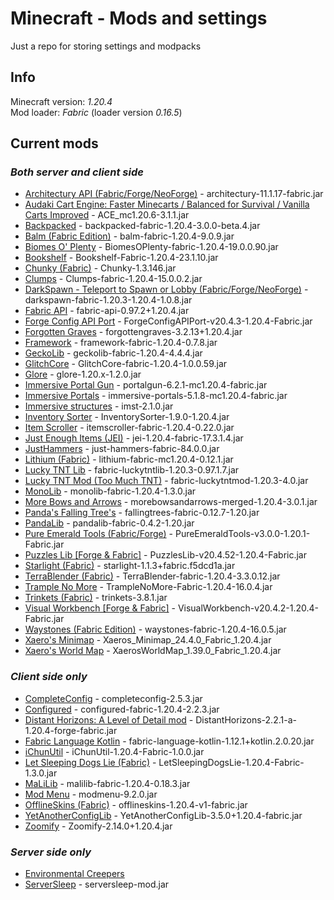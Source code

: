 # Minecraft - Mods and settings
Just a repo for storing settings and modpacks

## Info

Minecraft version: *1.20.4*  
Mod loader: *Fabric* (loader version *0.16.5*)

## Current mods
### *Both server and client side*

- [Architectury API (Fabric/Forge/NeoForge)](https://www.curseforge.com/minecraft/mc-mods/architectury-api) - architectury-11.1.17-fabric.jar
- [Audaki Cart Engine: Faster Minecarts / Balanced for Survival / Vanilla Carts Improved](https://www.curseforge.com/minecraft/mc-mods/audaki-cart-engine) - ACE_mc1.20.6-3.1.1.jar
- [Backpacked](https://www.curseforge.com/minecraft/mc-mods/backpacked) - backpacked-fabric-1.20.4-3.0.0-beta.4.jar
- [Balm (Fabric Edition)](https://www.curseforge.com/minecraft/mc-mods/balm-fabric) - balm-fabric-1.20.4-9.0.9.jar
- [Biomes O' Plenty](https://www.curseforge.com/minecraft/mc-mods/biomes-o-plenty) - BiomesOPlenty-fabric-1.20.4-19.0.0.90.jar
- [Bookshelf](https://www.curseforge.com/minecraft/mc-mods/bookshelf) - Bookshelf-Fabric-1.20.4-23.1.10.jar
- [Chunky (Fabric)](https://www.curseforge.com/minecraft/mc-mods/chunky-pregenerator) - Chunky-1.3.146.jar
- [Clumps](https://www.curseforge.com/minecraft/mc-mods/clumps) - Clumps-fabric-1.20.4-15.0.0.2.jar
- [DarkSpawn - Teleport to Spawn or Lobby (Fabric/Forge/NeoForge)](https://www.curseforge.com/minecraft/mc-mods/darkspawn) - darkspawn-fabric-1.20.3-1.20.4-1.0.8.jar
- [Fabric API](https://www.curseforge.com/minecraft/mc-mods/fabric-api) - fabric-api-0.97.2+1.20.4.jar
- [Forge Config API Port](https://www.curseforge.com/minecraft/mc-mods/forge-config-api-port-fabric) - ForgeConfigAPIPort-v20.4.3-1.20.4-Fabric.jar
- [Forgotten Graves](https://www.curseforge.com/minecraft/mc-mods/forgotten-graves) - forgottengraves-3.2.13+1.20.4.jar
- [Framework](https://www.curseforge.com/minecraft/mc-mods/framework) - framework-fabric-1.20.4-0.7.8.jar
- [GeckoLib](https://www.curseforge.com/minecraft/mc-mods/geckolib) - geckolib-fabric-1.20.4-4.4.4.jar
- [GlitchCore](https://www.curseforge.com/minecraft/mc-mods/glitchcore) - GlitchCore-fabric-1.20.4-1.0.0.59.jar
- [Glore](https://www.curseforge.com/minecraft/mc-mods/glore) - glore-1.20.x-1.2.0.jar
- [Immersive Portal Gun](https://www.curseforge.com/minecraft/mc-mods/immersive-portal-gun) - portalgun-6.2.1-mc1.20.4-fabric.jar
- [Immersive Portals](https://www.curseforge.com/minecraft/mc-mods/immersive-portals-mod) - immersive-portals-5.1.8-mc1.20.4-fabric.jar
- [Immersive structures](https://www.curseforge.com/minecraft/mc-mods/immersive-structures) - imst-2.1.0.jar
- [Inventory Sorter](https://www.curseforge.com/minecraft/mc-mods/inventory-sorter) - InventorySorter-1.9.0-1.20.4.jar
- [Item Scroller](https://www.curseforge.com/minecraft/mc-mods/item-scroller) - itemscroller-fabric-1.20.4-0.22.0.jar
- [Just Enough Items (JEI)](https://www.curseforge.com/minecraft/mc-mods/jei) - jei-1.20.4-fabric-17.3.1.4.jar
- [JustHammers](https://www.curseforge.com/minecraft/mc-mods/justhammers) - just-hammers-fabric-84.0.0.jar
- [Lithium (Fabric)](https://www.curseforge.com/minecraft/mc-mods/lithium) - lithium-fabric-mc1.20.4-0.12.1.jar
- [Lucky TNT Lib](https://www.curseforge.com/minecraft/mc-mods/lucky-tnt-lib) - fabric-luckytntlib-1.20.3-0.97.1.7.jar
- [Lucky TNT Mod (Too Much TNT)](https://www.curseforge.com/minecraft/mc-mods/luckytnt) - fabric-luckytntmod-1.20.3-4.0.jar
- [MonoLib](https://www.curseforge.com/minecraft/mc-mods/monolib) - monolib-fabric-1.20.4-1.3.0.jar
- [More Bows and Arrows](https://www.curseforge.com/minecraft/mc-mods/more-bows-and-arrows) - morebowsandarrows-merged-1.20.4-3.0.1.jar
- [Panda's Falling Tree's](https://www.curseforge.com/minecraft/mc-mods/pandas-falling-trees) - fallingtrees-fabric-0.12.7-1.20.jar
- [PandaLib](https://www.curseforge.com/minecraft/mc-mods/pandalib) - pandalib-fabric-0.4.2-1.20.jar
- [Pure Emerald Tools (Fabric/Forge)](https://www.curseforge.com/minecraft/mc-mods/pureemeraldtools) - PureEmeraldTools-v3.0.0-1.20.1-Fabric.jar
- [Puzzles Lib [Forge & Fabric]](https://www.curseforge.com/minecraft/mc-mods/puzzles-lib) - PuzzlesLib-v20.4.52-1.20.4-Fabric.jar
- [Starlight (Fabric)](https://www.curseforge.com/minecraft/mc-mods/starlight) - starlight-1.1.3+fabric.f5dcd1a.jar
- [TerraBlender (Fabric)](https://www.curseforge.com/minecraft/mc-mods/terrablender-fabric) - TerraBlender-fabric-1.20.4-3.3.0.12.jar
- [Trample No More](https://www.curseforge.com/minecraft/mc-mods/trample-no-more) - TrampleNoMore-Fabric-1.20.4-16.0.4.jar
- [Trinkets (Fabric)](https://www.curseforge.com/minecraft/mc-mods/trinkets) - trinkets-3.8.1.jar
- [Visual Workbench [Forge & Fabric]](https://www.curseforge.com/minecraft/mc-mods/visual-workbench) - VisualWorkbench-v20.4.2-1.20.4-Fabric.jar
- [Waystones (Fabric Edition)](https://www.curseforge.com/minecraft/mc-mods/waystones-fabric) - waystones-fabric-1.20.4-16.0.5.jar
- [Xaero's Minimap](https://www.curseforge.com/minecraft/mc-mods/xaeros-minimap) - Xaeros_Minimap_24.4.0_Fabric_1.20.4.jar
- [Xaero's World Map](https://www.curseforge.com/minecraft/mc-mods/xaeros-world-map) - XaerosWorldMap_1.39.0_Fabric_1.20.4.jar

### *Client side only*

- [CompleteConfig](https://www.curseforge.com/minecraft/mc-mods/completeconfig) - completeconfig-2.5.3.jar
- [Configured](https://www.curseforge.com/minecraft/mc-mods/configured) - configured-fabric-1.20.4-2.2.3.jar
- [Distant Horizons: A Level of Detail mod](https://www.curseforge.com/minecraft/mc-mods/distant-horizons) - DistantHorizons-2.2.1-a-1.20.4-forge-fabric.jar
- [Fabric Language Kotlin](https://www.curseforge.com/minecraft/mc-mods/fabric-language-kotlin) - fabric-language-kotlin-1.12.1+kotlin.2.0.20.jar
- [iChunUtil](https://www.curseforge.com/minecraft/mc-mods/ichunutil) - iChunUtil-1.20.4-Fabric-1.0.0.jar
- [Let Sleeping Dogs Lie (Fabric)](https://www.curseforge.com/minecraft/mc-mods/let-sleeping-dogs-lie-for-fabric) - LetSleepingDogsLie-1.20.4-Fabric-1.3.0.jar
- [MaLiLib](https://www.curseforge.com/minecraft/mc-mods/malilib) - malilib-fabric-1.20.4-0.18.3.jar
- [Mod Menu](https://www.curseforge.com/minecraft/mc-mods/modmenu) - modmenu-9.2.0.jar
- [OfflineSkins (Fabric)](https://www.curseforge.com/minecraft/mc-mods/offlineskins-fabric) - offlineskins-1.20.4-v1-fabric.jar
- [YetAnotherConfigLib](https://www.curseforge.com/minecraft/mc-mods/yacl) - YetAnotherConfigLib-3.5.0+1.20.4-fabric.jar
- [Zoomify](https://www.curseforge.com/minecraft/mc-mods/zoomify) - Zoomify-2.14.0+1.20.4.jar

### *Server side only*

- [Environmental Creepers](https://www.curseforge.com/minecraft/mc-mods/environmental-creepers)
- [ServerSleep](https://www.curseforge.com/minecraft/mc-mods/serversleep) - serversleep-mod.jar
